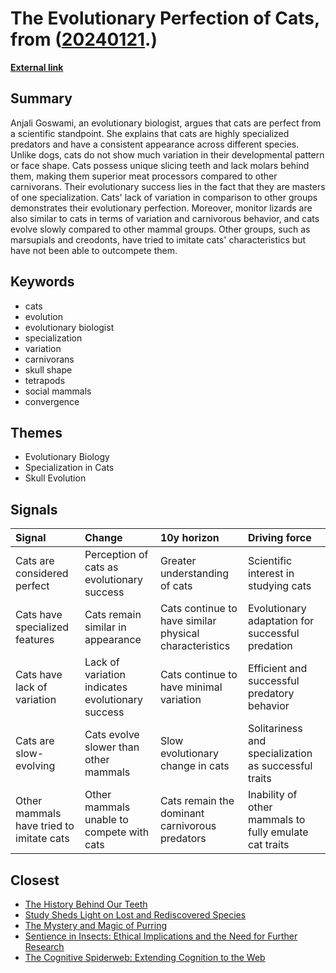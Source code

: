 # __The Evolutionary Perfection of Cats__, from ([20240121](https://kghosh.substack.com/p/20240121).)

__[External link](https://www.scientificamerican.com/article/cats-are-perfect-an-evolutionary-biologist-explains-why/)__



## Summary

Anjali Goswami, an evolutionary biologist, argues that cats are perfect from a scientific standpoint. She explains that cats are highly specialized predators and have a consistent appearance across different species. Unlike dogs, cats do not show much variation in their developmental pattern or face shape. Cats possess unique slicing teeth and lack molars behind them, making them superior meat processors compared to other carnivorans. Their evolutionary success lies in the fact that they are masters of one specialization. Cats' lack of variation in comparison to other groups demonstrates their evolutionary perfection. Moreover, monitor lizards are also similar to cats in terms of variation and carnivorous behavior, and cats evolve slowly compared to other mammal groups. Other groups, such as marsupials and creodonts, have tried to imitate cats' characteristics but have not been able to outcompete them.

## Keywords

* cats
* evolution
* evolutionary biologist
* specialization
* variation
* carnivorans
* skull shape
* tetrapods
* social mammals
* convergence

## Themes

* Evolutionary Biology
* Specialization in Cats
* Skull Evolution

## Signals

| Signal                                   | Change                                           | 10y horizon                                            | Driving force                                          |
|:-----------------------------------------|:-------------------------------------------------|:-------------------------------------------------------|:-------------------------------------------------------|
| Cats are considered perfect              | Perception of cats as evolutionary success       | Greater understanding of cats                          | Scientific interest in studying cats                   |
| Cats have specialized features           | Cats remain similar in appearance                | Cats continue to have similar physical characteristics | Evolutionary adaptation for successful predation       |
| Cats have lack of variation              | Lack of variation indicates evolutionary success | Cats continue to have minimal variation                | Efficient and successful predatory behavior            |
| Cats are slow-evolving                   | Cats evolve slower than other mammals            | Slow evolutionary change in cats                       | Solitariness and specialization as successful traits   |
| Other mammals have tried to imitate cats | Other mammals unable to compete with cats        | Cats remain the dominant carnivorous predators         | Inability of other mammals to fully emulate cat traits |

## Closest

* [The History Behind Our Teeth](4d72b2939b8493218ce72ab4fe9a7ed1)
* [Study Sheds Light on Lost and Rediscovered Species](e74f7533443e1f161b145e7f2db450d4)
* [The Mystery and Magic of Purring](373ad0793a04ce22222c53103c6fadb8)
* [Sentience in Insects: Ethical Implications and the Need for Further Research](a2655cb820f74828eabbac3f12217ce2)
* [The Cognitive Spiderweb: Extending Cognition to the Web](870cf0da8080715e60bf3cef2094cc2a)